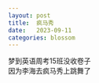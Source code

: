 ```yaml
---
layout: post
title:  疯马秀
date:   2023-09-11
categories: blossom
---
```


梦到英语周考15班没收卷子  
因为李海去疯马秀上跳舞了  